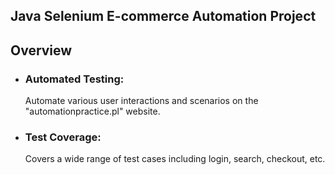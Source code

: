 
 <h2>Java Selenium E-commerce Automation Project</h2>

<h2><strong>Overview</strong></h2>

- <h3><strong>Automated Testing:</strong></h3>Automate various user interactions and scenarios on the "automationpractice.pl" website.
- <h3><strong>Test Coverage:</strong></h3>Covers a wide range of test cases including login, search, checkout, etc.

  


